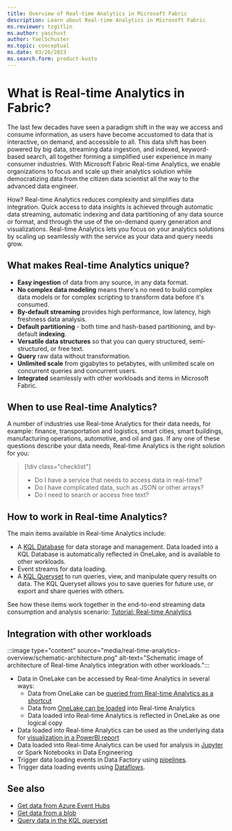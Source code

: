 ```yaml
---
title: Overview of Real-time Analytics in Microsoft Fabric
description: Learn about Real-time Analytics in Microsoft Fabric
ms.reviewer: tzgitlin
ms.author: yaschust
author: YaelSchuster
ms.topic: conceptual
ms.date: 03/26/2023
ms.search.form: product-kusto
---
```

# What is Real-time Analytics in Fabric?

The last few decades have seen a paradigm shift in the way we access and consume information, as users have become accustomed to data that is interactive, on demand, and accessible to all. This data shift has been powered by big data, streaming data ingestion, and indexed, keyword-based search, all together forming a simplified user experience in many consumer industries. With Microsoft Fabric Real-time Analytics, we enable organizations to focus and scale up their analytics solution while democratizing data from the citizen data scientist all the way to the advanced data engineer.

How? Real-time Analytics reduces complexity and simplifies data integration. Quick access to data insights is achieved through automatic data streaming, automatic indexing and data partitioning of any data source or format, and through the use of the on-demand query generation and visualizations. Real-time Analytics lets you focus on your analytics solutions by scaling up seamlessly with the service as your data and query needs grow.


## What makes Real-time Analytics unique?

* **Easy ingestion** of data from any source, in any data format.
* **No complex data modeling** means there's no need to build complex data models or for complex scripting to transform data before it's consumed.
* **By-default streaming** provides high performance, low latency, high freshness data analysis.
* **Default partitioning** - both time and hash-based partitioning, and by-default **indexing**.
* **Versatile data structures** so that you can query structured, semi-structured, or free text.
* **Query** raw data without transformation.
* **Unlimited scale** from gigabytes to petabytes, with unlimited scale on concurrent queries and concurrent users.
* **Integrated** seamlessly with other workloads and items in Microsoft Fabric.

## When to use Real-time Analytics?

A number of industries use Real-time Analytics for their data needs, for example: finance, transportation and logistics, smart cities, smart buildings, manufacturing operations, automotive, and oil and gas. If any one of these questions describe your data needs, Real-time Analytics is the right solution for you:

> [!div class="checklist"]
>
> * Do I have a service that needs to access data in real-time?
> * Do I have complicated data, such as JSON or other arrays?
> * Do I need to search or access free text?

## How to work in Real-time Analytics?

The main items available in Real-time Analytics include:

* A [KQL Database](create-database.md) for data storage and management. Data loaded into a KQL Database is automatically reflected in OneLake, and is available to other workloads.
* Event streams for data loading. 
* A [KQL Queryset](kusto-query-set.md) to run queries, view, and manipulate query results on data. The KQL Queryset allows you to save queries for future use, or export and share queries with others.

See how these items work together in the end-to-end streaming data consumption and analysis scenario: [Tutorial: Real-time Analytics](realtime-analytics-tutorial.md)

## Integration with other workloads

:::image type="content" source="media/real-time-analytics-overview/schematic-architecture.png" alt-text="Schematic image of architecture of Real-time Analytics integration with other workloads.":::

* Data in OneLake can be accessed by Real-time Analytics in several ways:
    * Data from OneLake can be [queried from Real-time Analytics as a shortcut](onelake-shortcut.md)
    * Data from [OneLake can be loaded](get-data-onelake.md) into Real-time Analytics
    * Data loaded into Real-time Analytics is reflected in OneLake as one logical copy
* Data loaded into Real-time Analytics can be used as the underlying data for [visualization in a PowerBI report](create-powerbi-report.md)
* Data loaded into Real-time Analytics can be used for analysis in [Jupyter](jupyter-notebook.md) or Spark Notebooks in Data Engineering
* Trigger data loading events in Data Factory using [pipelines](../data-factory/connector-overview.md#supported-data-stores-in-data-pipeline).
* Trigger data loading events using [Dataflows](../data-factory/connector-overview.md#supported-data-connectors-in-dataflows).

## See also

* [Get data from Azure Event Hubs](get-data-event-hub.md)
* [Get data from a blob](get-data-blob.md)
* [Query data in the KQL queryset](kusto-query-set.md)
